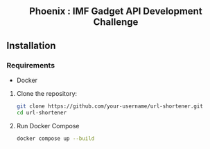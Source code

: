 <div align=center>

## Phoenix : IMF Gadget API Development Challenge

</div>


## Installation

### Requirements
- Docker

1. Clone the repository:
    ```bash
    git clone https://github.com/your-username/url-shortener.git
    cd url-shortener
    ```

2. Run Docker Compose
    ```bash
    docker compose up --build
    ```
